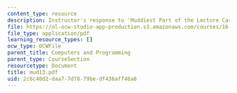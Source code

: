 ```yaml
---
content_type: resource
description: Instructor's response to 'Muddiest Part of the Lecture Cards'.
file: https://ol-ocw-studio-app-production.s3.amazonaws.com/courses/16-01-unified-engineering-i-ii-iii-iv-fall-2005-spring-2006/2c6c40d2daa77d7879bedf436aff46a8_mud13.pdf
file_type: application/pdf
learning_resource_types: []
ocw_type: OCWFile
parent_title: Computers and Programming
parent_type: CourseSection
resourcetype: Document
title: mud13.pdf
uid: 2c6c40d2-daa7-7d78-79be-df436aff46a8
---
```

